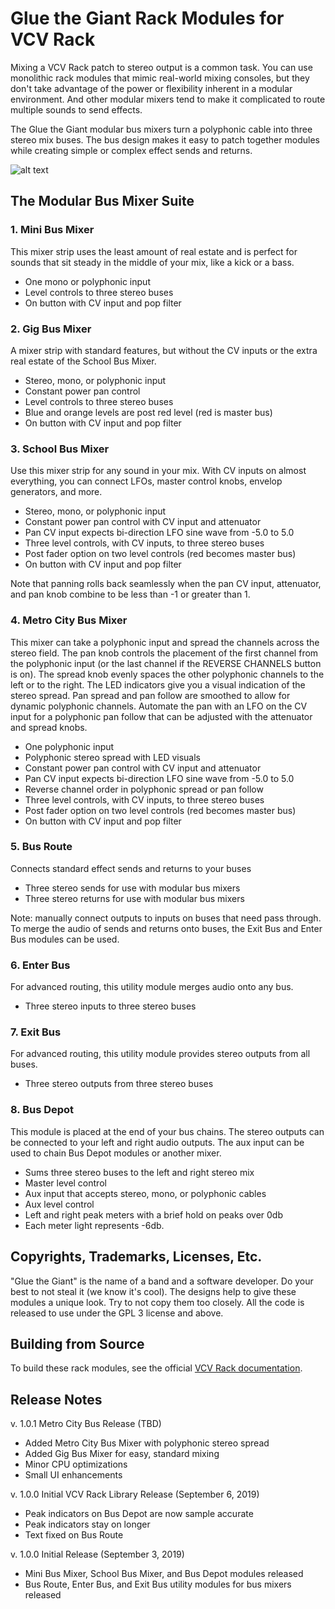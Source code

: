 # Glue the Giant Rack Modules for VCV Rack

Mixing a VCV Rack patch to stereo output is a common task.
You can use monolithic rack modules that mimic real-world mixing consoles, but they don't take advantage of the power or flexibility inherent in a modular environment.
And other modular mixers tend to make it complicated to route multiple sounds to send effects.

The Glue the Giant modular bus mixers turn a polyphonic cable into three stereo mix buses.
The bus design makes it easy to patch together modules while creating simple or complex effect sends and returns.

![alt text](https://github.com/gluethegiant/gtg-rack/blob/master/design/screenshot.png)

## The Modular Bus Mixer Suite

### 1. Mini Bus Mixer

This mixer strip uses the least amount of real estate and is perfect for sounds that sit steady in the middle of your mix, like a kick or a bass.

* One mono or polyphonic input
* Level controls to three stereo buses
* On button with CV input and pop filter

### 2. Gig Bus Mixer

A mixer strip with standard features, but without the CV inputs or the extra real estate of the School Bus Mixer.

* Stereo, mono, or polyphonic input
* Constant power pan control
* Level controls to three stereo buses
* Blue and orange levels are post red level (red is master bus) 
* On button with CV input and pop filter

### 3. School Bus Mixer

Use this mixer strip for any sound in your mix.
With CV inputs on almost everything, you can connect LFOs, master control knobs, envelop generators, and more.

* Stereo, mono, or polyphonic input
* Constant power pan control with CV input and attenuator
* Pan CV input expects bi-direction LFO sine wave from -5.0 to 5.0 
* Three level controls, with CV inputs, to three stereo buses
* Post fader option on two level controls (red becomes master bus)
* On button with CV input and pop filter

Note that panning rolls back seamlessly when the pan CV input, attenuator, and pan knob combine to be less than -1 or greater than 1.

### 4. Metro City Bus Mixer

This mixer can take a polyphonic input and spread the channels across the stereo field.
The pan knob controls the placement of the first channel from the polyphonic input (or the last channel if the REVERSE CHANNELS button is on).
The spread knob evenly spaces the other polyphonic channels to the left or to the right.
The LED indicators give you a visual indication of the stereo spread.
Pan spread and pan follow are smoothed to allow for dynamic polyphonic channels.
Automate the pan with an LFO on the CV input for a polyphonic pan follow that can be adjusted with the attenuator and spread knobs.

* One polyphonic input
* Polyphonic stereo spread with LED visuals
* Constant power pan control with CV input and attenuator
* Pan CV input expects bi-direction LFO sine wave from -5.0 to 5.0 
* Reverse channel order in polyphonic spread or pan follow
* Three level controls, with CV inputs, to three stereo buses
* Post fader option on two level controls (red becomes master bus)
* On button with CV input and pop filter

### 5. Bus Route

Connects standard effect sends and returns to your buses

* Three stereo sends for use with modular bus mixers
* Three stereo returns for use with modular bus mixers

Note: manually connect outputs to inputs on buses that need pass through.
To merge the audio of sends and returns onto buses, the Exit Bus and Enter Bus modules can be used.

### 6. Enter Bus

For advanced routing, this utility module merges audio onto any bus.

* Three stereo inputs to three stereo buses

### 7. Exit Bus

For advanced routing, this utility module provides stereo outputs from all buses.

* Three stereo outputs from three stereo buses

### 8. Bus Depot

This module is placed at the end of your bus chains.
The stereo outputs can be connected to your left and right audio outputs.
The aux input can be used to chain Bus Depot modules or another mixer.

* Sums three stereo buses to the left and right stereo mix
* Master level control
* Aux input that accepts stereo, mono, or polyphonic cables
* Aux level control
* Left and right peak meters with a brief hold on peaks over 0db
* Each meter light represents -6db.

## Copyrights, Trademarks, Licenses, Etc.

"Glue the Giant" is the name of a band and a software developer.
Do your best to not steal it (we know it's cool).
The designs help to give these modules a unique look.
Try to not copy them too closely.
All the code is released to use under the GPL 3 license and above.

## Building from Source

To build these rack modules, see the official [VCV Rack documentation](https://vcvrack.com/manual/Building.html).

## Release Notes

v. 1.0.1 Metro City Bus Release (TBD)

- Added Metro City Bus Mixer with polyphonic stereo spread
- Added Gig Bus Mixer for easy, standard mixing
- Minor CPU optimizations
- Small UI enhancements

v. 1.0.0 Initial VCV Rack Library Release (September 6, 2019)

- Peak indicators on Bus Depot are now sample accurate
- Peak indicators stay on longer
- Text fixed on Bus Route

v. 1.0.0 Initial Release (September 3, 2019)

- Mini Bus Mixer, School Bus Mixer, and Bus Depot modules released
- Bus Route, Enter Bus, and Exit Bus utility modules for bus mixers released
